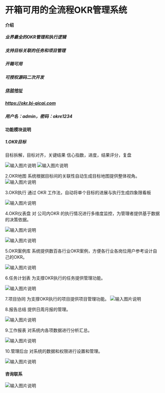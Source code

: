 # 开箱可用的全流程OKR管理系统

#### 介绍
##### 业界最全的OKR管理和执行逻辑
##### 支持目标关联的任务和项目管理
##### 开箱可用
##### 可授权源码二次开发
##### [体验地址](https://okr.bj-qicai.com/) 
##### https://okr.bj-qicai.com
##### 用户名：admin，密码：okre1234

#### 功能模块说明


##### 1.OKR目标
目标拆解，目标对齐，关键结果
信心指数，进度，结果评分，复盘
 

![输入图片说明](.gitee/img/%E7%9B%AE%E6%A0%871.png)
![输入图片说明](.gitee/img/%E7%9B%AE%E6%A0%872.png)

2.OKR地图
系统根据目标间的关联性自动生成目标地图提供整体视角。
 ![输入图片说明](.gitee/img/%E5%9C%B0%E5%9B%BE.png)



3.OKR执行
通过 OKR 工作法，自动将单个目标的进展与执行生成四象限看板
 

![输入图片说明](.gitee/img/%E5%9B%9B%E8%B1%A1%E9%99%90.png)


4.OKR仪表盘
对 公司内OKR 的执行情况进行多维度监控，为管理者提供基于数据的决策依据。
 
![输入图片说明](.gitee/img/%E4%BB%AA%E8%A1%A8%E7%9B%981.png)

![输入图片说明](.gitee/img/%E4%BB%AA%E8%A1%A8%E7%9B%982.png)

5.OKR案例库
系统提供数百各行业OKR案例，方便各行业各岗位用户参考设计自己的OKR。
 
![输入图片说明](.gitee/img/%E6%A1%88%E4%BE%8B%E5%BA%93.png)


6.任务计划表
为支撑OKR执行的任务提供管理功能。
 
![输入图片说明](.gitee/img/%E8%AE%A1%E5%88%92%E8%A1%A8.png)


7.项目协同
为支撑OKR执行的项目提供项目管理功能。
![输入图片说明](.gitee/img/%E5%85%B3%E8%81%94%E9%A1%B9%E7%9B%AE1.png)
 

8.报告总结
提供日周月报的管理。
 
![输入图片说明](.gitee/img/%E6%8A%A5%E5%91%8A%E6%80%BB%E7%BB%93.png)


9.工作报表
对系统内各项数据进行分析汇总。
 
![输入图片说明](.gitee/img/%E5%B7%A5%E4%BD%9C%E6%8A%A5%E8%A1%A8.png)

10.管理后台
对系统的数据和权限进行设置和管理。
 
![输入图片说明](.gitee/img/%E7%AE%A1%E7%90%86%E5%90%8E%E5%8F%B0.png)


#### 咨询联系

![输入图片说明](.gitee/wechat.png)


